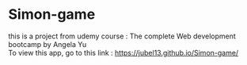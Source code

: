 # Simon-game
this is a project from udemy course : The complete Web development bootcamp by Angela Yu <br>
To view this app, go to this link : https://jubel13.github.io/Simon-game/
